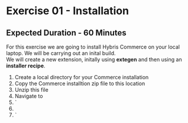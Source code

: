 # Exercise 01 - Installation
## Expected Duration - 60 Minutes

For this exercise we are going to install Hybris Commerce on your local laptop. We will be carrying out an inital build.  
We will create a new extension, initally using **extegen** and then using an **installer recipe**.
1. Create a local directory for your Commerce installation
2. Copy the Commerce installtion zip file to this location
3. Unzip this file
4. Navigate to  
5. `
6. <your directory>
7. `